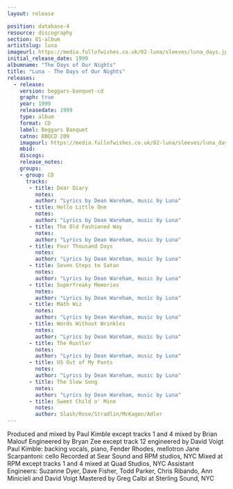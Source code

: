 ```yaml
---
layout: release

position: database-4
resource: discography
section: 01-album
artistslug: luna
imageurl: https://media.fullofwishes.co.uk/02-luna/sleeves/luna_days.jpg
initial_release_date: 1999
albumname: "The Days of Our Nights"
title: "Luna - The Days of Our Nights"
releases:
  - release:
    version: beggars-banquet-cd
    graph: true
    year: 1999
    releasedate: 1999
    type: album
    format: CD
    label: Beggars Banquet
    catno: BBQCD 209
    imageurl: https://media.fullofwishes.co.uk/02-luna/sleeves/luna_days.jpg
    mbid:
    discogs:
    release_notes:
    groups:
    - group: CD
      tracks:
       - title: Dear Diary
         notes:
         author: "Lyrics by Dean Wareham, music by Luna"
       - title: Hello Little One
         notes:
         author: "Lyrics by Dean Wareham, music by Luna"
       - title: The Old Fashioned Way
         notes:
         author: "Lyrics by Dean Wareham, music by Luna"
       - title: Four Thousand Days
         notes:
         author: "Lyrics by Dean Wareham, music by Luna"
       - title: Seven Steps to Satan
         notes:
         author: "Lyrics by Dean Wareham, music by Luna"
       - title: Superfreaky Memories
         notes:
         author: "Lyrics by Dean Wareham, music by Luna"
       - title: Math Wiz
         notes:
         author: "Lyrics by Dean Wareham, music by Luna"
       - title: Words Without Wrinkles
         notes:
         author: "Lyrics by Dean Wareham, music by Luna"
       - title: The Rustler
         notes:
         author: "Lyrics by Dean Wareham, music by Luna"
       - title: US Out of My Pants
         notes:
         author: "Lyrics by Dean Wareham, music by Luna"
       - title: The Slow Song
         notes:
         author: "Lyrics by Dean Wareham, music by Luna"
       - title: Sweet Child o' Mine
         notes:
         author: Slash/Rose/Stradlin/McKagen/Adler
---
```

Produced and mixed by Paul Kimble except tracks 1 and 4 mixed by Brian Malouf
Engineered by Bryan Zee except track 12 engineered by David Voigt
Paul Kimble: backing vocals, piano, Fender Rhodes, mellotron
Jane Scarpantoni: cello
Recorded at Sear Sound and RPM studios, NYC
Mixed at RPM except tracks 1 and 4 mixed at Quad Studios, NYC
Assistant Engineers: Suzanne Dyer, Dave Fisher, Todd Parker, Chris Ribando, Ann Minicieli and David Voigt
Mastered by Greg Calbi at Sterling Sound, NYC
